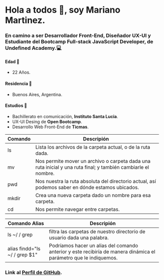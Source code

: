 # Hola a todos :wave:, soy Mariano Martinez.

### En camino a ser Desarrollador **Front-End**, Diseñador **UX-UI** y Estudiante del Bootcamp **Full-stack JavaScript Developer**, de **Undefined Academy**.:computer:

#### Edad :older_man:
* 22 Años.

#### Residencia :moyai:
* Buenos Aires, Argentina.

#### Estudios :blue_book:
* Bachillerato en comunicación, **Instituto Santa Lucia**.
* UX-UI Desing de **Open Bootcamp**.
* Desarrollo Web Front-End de **Ticmas**.

| Comando | Descripión |
| ----------- | ----------- |
| ls | Lista los archivos de la carpeta actual, o de la ruta dada. |
| mv | Nos permite mover un archivo o carpeta dada una ruta inicial y una ruta final; y también cambiarle el nombre. |
| pwd | Nos nuestra la ruta absoluta del directorio actual, así podemos saber en dónde estamos ubicados. |
| mkdir | Crea una nueva carpeta dado un nombre para esa carpeta. |
| cd | Nos permite navegar entre carpetas. |

| Comando Alias | Descripión |
| ----------------------------- | ----------- |
| ls ~/ / grep <palabra> | filtra las carpetas de nuestro directorio de usuario dada una palabra. |
| alias findd="ls ~/ / grep $1" | Podríamos hacer un alias del comando anterior y este recibiría de manera dinámica el parámetro que le indiquemos. |

### Link al [Perfil de GitHub](https://github.com/Martinezmarianocv).